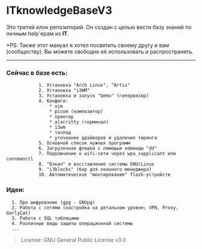 # ITknowledgeBaseV3

Это третий клон репозиторий. Он создан с целью вести базу знаний по личным help`ерам из **IT**. 

*PS: Также этот мануал я хотел посвятить своему другу и вам (сообществу). Вы можете свободно её использовать и распространять. 

-----


###         Сейчас в базе есть:
                1. Установка "Arch Linux", "Artix"
                2. Установка "i3WM"          
                3. Установка и запуск "Qemu" (гипервизор)
                4. Конфиги:
                    * vim
                    * picom (композитор)
                    * принтер
                    * alacritty (терминал)
                    * i3wm
                    * тачпад
                    * уточнение драйверов и удаление тиринга
                5. Основной список нужных программ
                6. Загрузочная флешка с помощью команды "dd" 
                7. Подключение к wifi-сети через wpa_supplicant или connmanctl
                8. "Бэкап" и восставление системы GNU/Linux
                9. "i3blocks" (бар для оконного менеджера)
                10. Автоматическое "монтирование" flash-устройств

                        
                        
                        
### Идеи:
      1. Про шифрование (gpg - GNUpg)
      2. Работа с сетями (настройка на детальном уровне; VPN, Proxy, GarlyCat)
      3. Работа c SQL таблицами
      4. Различные виды защиты операционной системы
      ...
             
>  License: GNU General Public License v3.0
                                  


